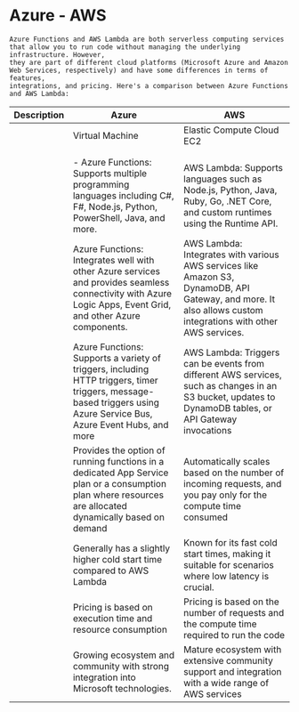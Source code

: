 # Azure - AWS


```
Azure Functions and AWS Lambda are both serverless computing services that allow you to run code without managing the underlying infrastructure. However,
they are part of different cloud platforms (Microsoft Azure and Amazon Web Services, respectively) and have some differences in terms of features,
integrations, and pricing. Here's a comparison between Azure Functions and AWS Lambda:
```

| Description | Azure                      | AWS                      |
|--------- |------------------------------- | --------------------------------------------- |
| | Virtual Machine  | Elastic Compute Cloud EC2 |
| | | |
| | | |
||- Azure Functions: Supports multiple programming languages including C#, F#, Node.js, Python, PowerShell, Java, and more.  | AWS Lambda: Supports languages such as Node.js, Python, Java, Ruby, Go, .NET Core, and custom runtimes using the Runtime API. |
|| Azure Functions: Integrates well with other Azure services and provides seamless connectivity with Azure Logic Apps, Event Grid, and other Azure components.  | AWS Lambda: Integrates with various AWS services like Amazon S3, DynamoDB, API Gateway, and more. It also allows custom integrations with other AWS services. |
|| Azure Functions: Supports a variety of triggers, including HTTP triggers, timer triggers, message-based triggers using Azure Service Bus, Azure Event Hubs, and more | AWS Lambda: Triggers can be events from different AWS services, such as changes in an S3 bucket, updates to DynamoDB tables, or API Gateway invocations |
||Provides the option of running functions in a dedicated App Service plan or a consumption plan where resources are allocated dynamically based on demand  | Automatically scales based on the number of incoming requests, and you pay only for the compute time consumed |
|| Generally has a slightly higher cold start time compared to AWS Lambda | Known for its fast cold start times, making it suitable for scenarios where low latency is crucial. |
|| Pricing is based on execution time and resource consumption | Pricing is based on the number of requests and the compute time required to run the code |
|| Growing ecosystem and community with strong integration into Microsoft technologies. |  Mature ecosystem with extensive community support and integration with a wide range of AWS services |


